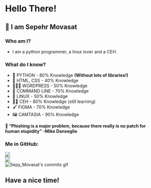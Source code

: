 # Hello There!
## 👋 I am Sepehr Movasat

### Who am I?
* I am a python programmer, a linux lover and a CEH.

### What do I know?
* 🐍 PYTHON - 80% Knowledge **(Without lots of libraries!)**
* 👾 HTML, CSS - 40% Knowledge
* 👨🏼‍💻 WORDPRESS - 50% Knowledge
* 🤖 COMMAND LINE - 70% Knowledge
* 🐧 LINUX - 50% Knowledge
* 🐱‍💻 CEH - 80% Knowledge (still learning)
* 🖌️ FIGMA - 70% Knowledge
* 🖼️ CAMTASIA - 90% Knowledge

**🤔 “Phishing is a major problem, because there really is no patch for human stupidity”**
**-Mike Danseglio**

### Me in GitHub:
![](https://github-readme-stats.vercel.app/api?username=SepyMovasat&theme=dracula&hide_border=false&include_all_commits=true&count_private=true)<br/>
![](https://github-readme-streak-stats.herokuapp.com/?user=SepyMovasat&theme=dracula&hide_border=false)<br/>
![Sepy_Movasat's commits gif](https://user-images.githubusercontent.com/81220038/201395310-cb0ff6c2-cc3a-468e-8c4d-0df53d336692.svg)
## Have a nice time!
